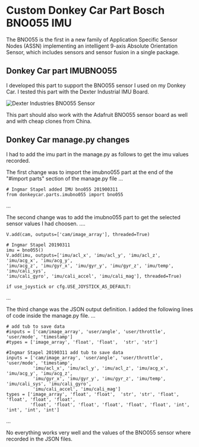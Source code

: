 # Custom Donkey Car Part Bosch BNO055 IMU
The BNO055 is the first in a new family of Application Specific Sensor Nodes (ASSN) implementing an intelligent 9-axis Absolute Orientation Sensor, which includes sensors and sensor fusion in a single package.
##  Donkey Car part IMUBNO055
I developed this part to support the BNO055 sensor I used on my Donkey Car.
I tested this part with the Dexter Industrial IMU Board.

![Dexter Industries BNO055 Sensor](https://custom-build-robots.com/wp-content/uploads/2019/03/bno055.jpg)

This part should also work with the Adafruit BNO055 sensor board as well and with cheap clones from China.
## Donkey Car manage.py changes
I had to add the imu part in the manage.py as follows to get the imu values recorded.

The first change was to import the imubno055 part at the end of the "#import parts" section of the manage.py file
...

    # Ingmar Stapel added IMU bno055 201900311
    from donkeycar.parts.imubno055 import bno055

...

The second change was to add the imubno055 part to get the selected sensor values I had choosen.
....

    V.add(cam, outputs=['cam/image_array'], threaded=True)

    # Ingmar Stapel 20190311
    imu = bno055()
    V.add(imu, outputs=['imu/acl_x', 'imu/acl_y', 'imu/acl_z', 'imu/acg_x', 'imu/acg_y', 
    'imu/acg_z', 'imu/gyr_x', 'imu/gyr_y', 'imu/gyr_z', 'imu/temp', 'imu/cali_sys', 
    'imu/cali_gyro', 'imu/cali_accel', 'imu/cali_mag'], threaded=True)  

    if use_joystick or cfg.USE_JOYSTICK_AS_DEFAULT:
...


The third change was the JSON output definition. I added the following lines of code inside the manage.py file.
...

    # add tub to save data
    #inputs = ['cam/image_array', 'user/angle', 'user/throttle', 'user/mode', 'timestamp']
    #types = ['image_array', 'float', 'float',  'str', 'str']

    #Ingmar Stapel 20190311 add tub to save data
    inputs = ['cam/image_array', 'user/angle', 'user/throttle', 'user/mode', 'timestamp',
              'imu/acl_x', 'imu/acl_y', 'imu/acl_z', 'imu/acg_x', 'imu/acg_y', 'imu/acg_z', 
              'imu/gyr_x', 'imu/gyr_y', 'imu/gyr_z', 'imu/temp', 'imu/cali_sys', 'imu/cali_gyro', 
              'imu/cali_accel', 'imu/cali_mag']
    types = ['image_array', 'float', 'float',  'str', 'str', 'float', 'float', 'float', 'float', 
             'float', 'float', 'float', 'float', 'float', 'float', 'int', 'int', 'int', 'int']
 ...
 
 No everything works very well and the values of the BNO055 sensor where recorded in the JSON files.

